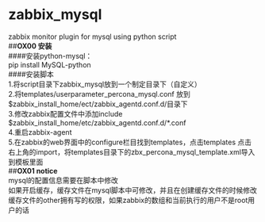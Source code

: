 # zabbix_mysql
zabbix monitor plugin for mysql using python script</br>
##**OX00 安装**</br>
####安装python-mysql：</br>
pip install MySQL-python</br>
####安装脚本</br>
1.将script目录下zabbix_mysql放到一个制定目录下（自定义）</br>
2.将templates/userparameter_percona_mysql.conf 放到$zabbix_install_home/ect/zabbix_agentd.conf.d/目录下</br>
3.修改zabbix配置文件中添加include $zabbix_install_home/etc/zabbix_agentd.conf.d/*.conf</br>
4.重启zabbix-agent</br>
5.在zabbix的web界面中的configure栏目找到templates，点击templates 点击右上角的import，将templates目录下的zbx_percona_mysql_template.xml导入到模板里面</br>
##**OX01 notice**</br>
mysql的配置信息需要在脚本中修改</br>
如果开启缓存，缓存文件在mysql脚本中可修改，并且在创建缓存文件的时候修改缓存文件的other拥有写的权限，如果zabbix的数组和当前执行的用户不是root用户的话
